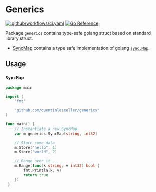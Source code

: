 # Generics

[![.github/workflows/ci.yaml](https://github.com/quentinlesceller/generics/actions/workflows/ci.yaml/badge.svg)](https://github.com/quentinlesceller/generics/actions/workflows/ci.yaml)
[![Go Reference](https://pkg.go.dev/badge/github.com/quentinlesceller/generics.svg)](https://pkg.go.dev/github.com/quentinlesceller/generics)

Package `generics` contains type-safe golang struct based on standard library struct.

- [SyncMap](syncmap.go) contains a type safe implementation of golang [`sync.Map`](https://pkg.go.dev/sync?utm_source=godoc#Map).


## Usage


### `SyncMap`


```go
package main

import (
    "fmt"

    "github.com/quentinlesceller/generics"
)

func main() {
    // Instantiate a new SyncMap
    var m generics.SyncMap[string, int32]

    // Store some data
    m.Store("hello", 1)
    m.Store("world", 2)

    // Range over it
    m.Range(func(k string, v int32) bool {
        fmt.Println(k, v)
        return true
    })
 }
